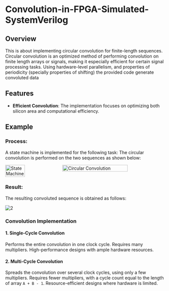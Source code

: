 # Convolution-in-FPGA-Simulated-SystemVerilog

## Overview
This is about implementing circular convolution for finite-length sequences. Circular convolution is an optimized method of performing convolution on finite length arrays or signals, making it especially efficient for certain signal processing tasks. Using hardware-level parallelism, and properties of periodicity (specially properties of shifting) the provided code generate convoluted data

## Features
- **Efficient Convolution**: The implementation focuses on optimizing both silicon area and computational efficiency.

## Example

### Process:
A state machine is implemented for the following task:
The circular convolution is performed on the two sequences as shown below:

<div style="display: flex; justify-content: space-between;">
    <img src="https://github.com/user-attachments/assets/a4009d8c-c2e9-4685-a9ff-3d34415022a1" alt="State Machine" style="width: 35%;">
    <img src="https://github.com/user-attachments/assets/6f0ce624-3d20-4baa-8c62-5c33908339d8" alt="Circular Convolution" style="width: 64%;">
</div>


### Result:
The resulting convoluted sequence is obtained as follows:

![2](https://github.com/user-attachments/assets/45c9448f-8643-4f76-bb46-03b55c3f1079)

### Convolution Implementation

#### 1. Single-Cycle Convolution
Performs the entire convolution in one clock cycle. Requires many multipliers. High-performance designs with ample hardware resources.

#### 2. Multi-Cycle Convolution
Spreads the convolution over several clock cycles, using only a few multipliers. Requires fewer multipliers, with a cycle count equal to the length of array `A + B - 1`. Resource-efficient designs where hardware is limited.
